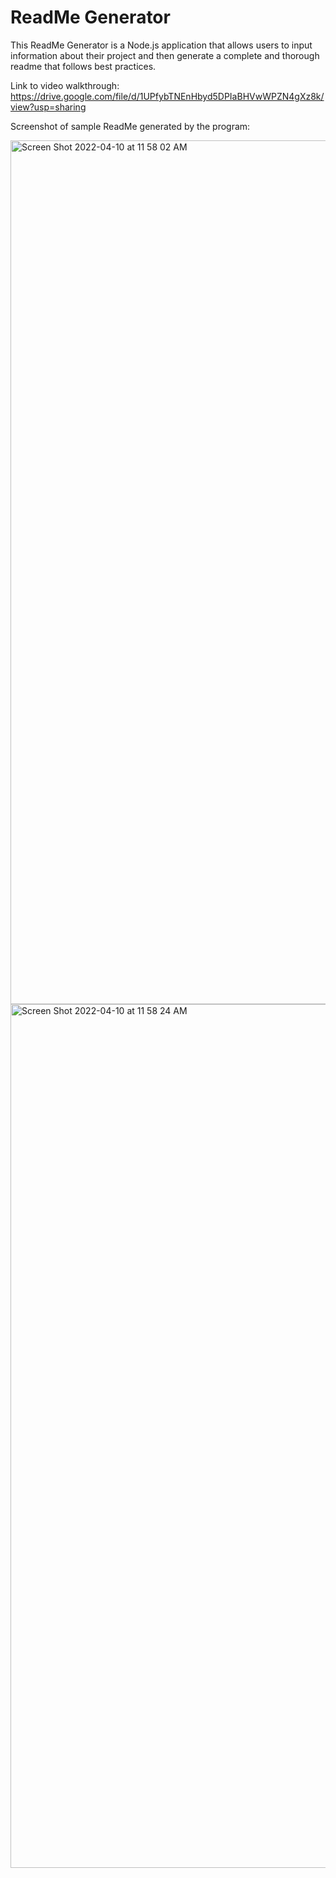 # ReadMe Generator

This ReadMe Generator is a Node.js application that allows users to input information about their project and then generate a complete and thorough readme that follows best practices.

Link to video walkthrough: https://drive.google.com/file/d/1UPfybTNEnHbyd5DPIaBHVwWPZN4gXz8k/view?usp=sharing

Screenshot of sample ReadMe generated by the program:

<img width="1382" alt="Screen Shot 2022-04-10 at 11 58 02 AM" src="https://user-images.githubusercontent.com/98243455/162628500-d7132ec8-1294-41d7-9cd9-a4774a7f8b87.png">
<img width="1382" alt="Screen Shot 2022-04-10 at 11 58 24 AM" src="https://user-images.githubusercontent.com/98243455/162628501-38c40702-032d-40f8-8072-cabea22bd379.png">

